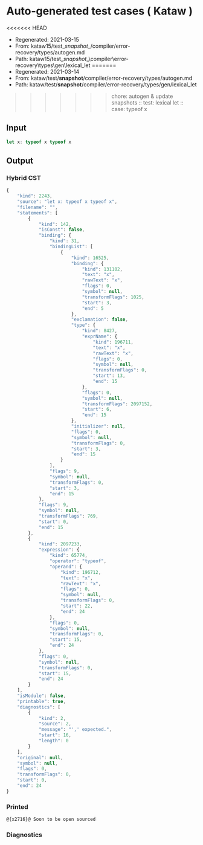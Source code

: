 # Auto-generated test cases ( Kataw )
<<<<<<< HEAD
- Regenerated: 2021-03-15
- From: kataw15/test\__snapshot__/compiler/error-recovery/types/autogen.md
- Path: kataw15/test\__snapshot__\compiler\error-recovery\types\gen\lexical_let
=======
- Regenerated: 2021-03-14
- From: kataw/test/__snapshot__/compiler/error-recovery/types/autogen.md
- Path: kataw/test/__snapshot__/compiler/error-recovery/types/gen/lexical_let
>>>>>>> chore: autogen & update snapshots
> :: test: lexical let
> :: case: typeof x
## Input

`````js
let x: typeof x typeof x
`````

## Output

### Hybrid CST

```javascript
{
    "kind": 2243,
    "source": "let x: typeof x typeof x",
    "filename": "",
    "statements": [
        {
            "kind": 142,
            "isConst": false,
            "binding": {
                "kind": 31,
                "bindingList": [
                    {
                        "kind": 16525,
                        "binding": {
                            "kind": 131102,
                            "text": "x",
                            "rawText": "x",
                            "flags": 0,
                            "symbol": null,
                            "transformFlags": 1025,
                            "start": 3,
                            "end": 5
                        },
                        "exclamation": false,
                        "type": {
                            "kind": 8427,
                            "exprName": {
                                "kind": 196711,
                                "text": "x",
                                "rawText": "x",
                                "flags": 0,
                                "symbol": null,
                                "transformFlags": 0,
                                "start": 13,
                                "end": 15
                            },
                            "flags": 0,
                            "symbol": null,
                            "transformFlags": 2097152,
                            "start": 6,
                            "end": 15
                        },
                        "initializer": null,
                        "flags": 0,
                        "symbol": null,
                        "transformFlags": 0,
                        "start": 3,
                        "end": 15
                    }
                ],
                "flags": 9,
                "symbol": null,
                "transformFlags": 0,
                "start": 3,
                "end": 15
            },
            "flags": 9,
            "symbol": null,
            "transformFlags": 769,
            "start": 0,
            "end": 15
        },
        {
            "kind": 2097233,
            "expression": {
                "kind": 65774,
                "operator": "typeof",
                "operand": {
                    "kind": 196712,
                    "text": "x",
                    "rawText": "x",
                    "flags": 0,
                    "symbol": null,
                    "transformFlags": 0,
                    "start": 22,
                    "end": 24
                },
                "flags": 0,
                "symbol": null,
                "transformFlags": 0,
                "start": 15,
                "end": 24
            },
            "flags": 0,
            "symbol": null,
            "transformFlags": 0,
            "start": 15,
            "end": 24
        }
    ],
    "isModule": false,
    "printable": true,
    "diagnostics": [
        {
            "kind": 2,
            "source": 2,
            "message": "',' expected.",
            "start": 16,
            "length": 0
        }
    ],
    "original": null,
    "symbol": null,
    "flags": 0,
    "transformFlags": 0,
    "start": 0,
    "end": 24
}
```

### Printed

```javascript
@{x2716}@ Soon to be open sourced
```

### Diagnostics

```javascript

```

